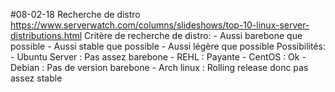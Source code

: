 #08-02-18 Recherche de distro
https://www.serverwatch.com/columns/slideshows/top-10-linux-server-distributions.html
Critère de recherche de distro:
	- Aussi barebone que possible
	- Aussi stable que possible
	- Aussi légère que possible
Possibilités:
	- Ubuntu Server : Pas assez barebone
	- REHL : Payante
	- CentOS : Ok
	- Debian : Pas de version barebone
	- Arch linux : Rolling release donc pas assez stable
